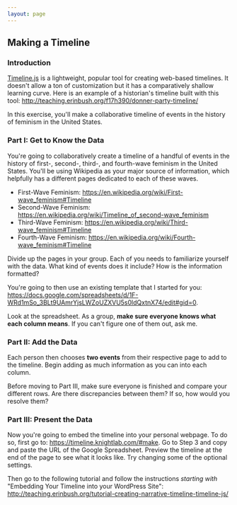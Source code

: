 ```yaml
---
layout: page
--- 
```


## Making a Timeline

### Introduction

[Timeline.js](https://timeline.knightlab.com/) is a lightweight, popular tool for creating web-based timelines. It doesn't allow a ton of customization but it has a comparatively shallow learning curve. Here is an example of a historian's timeline built with this tool: <http://teaching.erinbush.org/f17h390/donner-party-timeline/>

In this exercise, you'll make a collaborative timeline of events in the history of feminism in the United States.

### Part I: Get to Know the Data

You're going to collaboratively create a timeline of a handful of events in the history of first-, second-, third-, and fourth-wave feminism in the United States. You'll be using Wikipedia as your major source of information, which helpfully has a different pages dedicated to each of these waves.

- First-Wave Feminism: <https://en.wikipedia.org/wiki/First-wave_feminism#Timeline>
- Second-Wave Feminism: <https://en.wikipedia.org/wiki/Timeline_of_second-wave_feminism>
- Third-Wave Feminism: <https://en.wikipedia.org/wiki/Third-wave_feminism#Timeline>
- Fourth-Wave Feminism: <https://en.wikipedia.org/wiki/Fourth-wave_feminism#Timeline>

Divide up the pages in your group. Each of you needs to familiarize yourself with the data. What kind of events does it include? How is the information formatted?


You're going to then use an existing template that I started for you: <https://docs.google.com/spreadsheets/d/1F-WRd1mSo_3BLt9UAmrYjsLWZoUZXVU5s0ldQxtnX74/edit#gid=0>.

Look at the spreadsheet. As a group, **make sure everyone knows what each column means**. If you can't figure one of them out, ask me.

### Part II: Add the Data

Each person then chooses **two events** from their respective page to add to the timeline. Begin adding as much information as you can into each column. 

Before moving to Part III, make sure everyone is finished and compare your different rows. Are there discrepancies between them? If so, how would you resolve them?

### Part III: Present the Data

Now you're going to embed the timeline into your personal webpage. To do so, first go to: <https://timeline.knightlab.com/#make>. Go to Step 3 and copy and paste the URL of the Google Spreadsheet. Preview the timeline at the end of the page to see what it looks like. Try changing some of the optional settings.

Then go to the following tutorial and follow the instructions *starting with* "Embedding Your Timeline into your WordPress Site": <http://teaching.erinbush.org/tutorial-creating-narrative-timeline-timeline-js/>